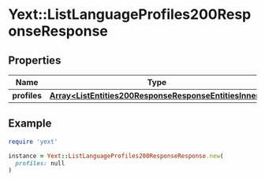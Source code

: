 # Yext::ListLanguageProfiles200ResponseResponse

## Properties

| Name | Type | Description | Notes |
| ---- | ---- | ----------- | ----- |
| **profiles** | [**Array&lt;ListEntities200ResponseResponseEntitiesInner&gt;**](ListEntities200ResponseResponseEntitiesInner.md) |  | [optional] |

## Example

```ruby
require 'yext'

instance = Yext::ListLanguageProfiles200ResponseResponse.new(
  profiles: null
)
```

